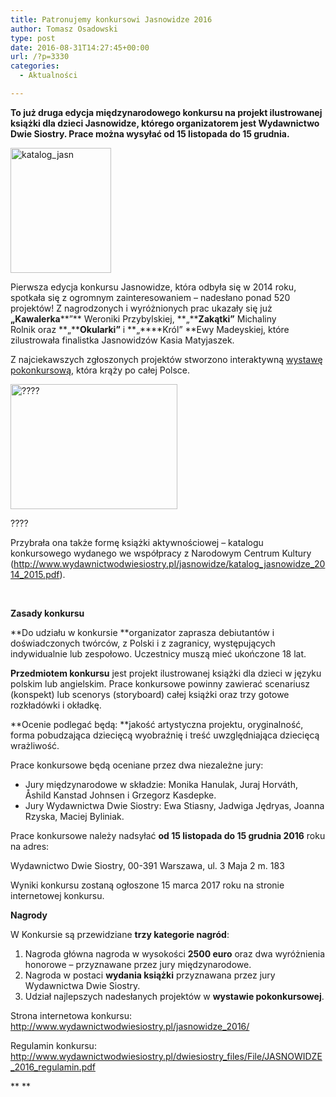 ```yaml
---
title: Patronujemy konkursowi Jasnowidze 2016
author: Tomasz Osadowski
type: post
date: 2016-08-31T14:27:45+00:00
url: /?p=3330
categories:
  - Aktualności

---
```

**To już druga edycja międzynarodowego konkursu na projekt ilustrowanej książki dla dzieci Jasnowidze, którego organizatorem jest Wydawnictwo Dwie Siostry. Prace można wysyłać od 15 listopada do 15 grudnia.**

<img class="alignnone size-medium wp-image-3331" src="http://www.ibby.pl/wp-content/uploads/2016/08/katalog_jasn-161x200.jpg" alt="katalog_jasn" width="161" height="200" srcset="http://www.ibby.pl/wp-content/uploads/2016/08/katalog_jasn-161x200.jpg 161w, http://www.ibby.pl/wp-content/uploads/2016/08/katalog_jasn-80x100.jpg 80w, http://www.ibby.pl/wp-content/uploads/2016/08/katalog_jasn-768x954.jpg 768w, http://www.ibby.pl/wp-content/uploads/2016/08/katalog_jasn-483x600.jpg 483w, http://www.ibby.pl/wp-content/uploads/2016/08/katalog_jasn.jpg 857w" sizes="(max-width: 161px) 100vw, 161px" />

Pierwsza edycja konkursu Jasnowidze, która odbyła się w 2014 roku, spotkała się z ogromnym zainteresowaniem – nadesłano ponad 520 projektów! Z nagrodzonych i wyróżnionych prac ukazały się już **„Kawalerka****”** Weroniki Przybylskiej, **„****Zakątki”** Michaliny Rolnik oraz **„****Okularki”** i **„****Król” **Ewy Madeyskiej, które zilustrowała finalistka Jasnowidzów Kasia Matyjaszek.

Z najciekawszych zgłoszonych projektów stworzono interaktywną <a href="http://www.wydawnictwodwiesiostry.pl/dwiesiostry_files/File/dla%20bibliotekarzy/Wystawa_Jasnowidze_-_opis.pdf" target="_blank">wystawę pokonkursową</a>, która krąży po całej Polsce.

<div id="attachment_3333" style="width: 277px" class="wp-caption alignnone">
  <img class="size-medium wp-image-3333" src="http://www.ibby.pl/wp-content/uploads/2016/08/stadion-jasnowidzę-267x200.jpg" alt="????" width="267" height="200" srcset="http://www.ibby.pl/wp-content/uploads/2016/08/stadion-jasnowidzę-267x200.jpg 267w, http://www.ibby.pl/wp-content/uploads/2016/08/stadion-jasnowidzę-133x100.jpg 133w, http://www.ibby.pl/wp-content/uploads/2016/08/stadion-jasnowidzę.jpg 709w" sizes="(max-width: 267px) 100vw, 267px" />
  
  <p class="wp-caption-text">
    ????
  </p>
</div>

Przybrała ona także formę książki aktywnościowej – katalogu konkursowego wydanego we współpracy z Narodowym Centrum Kultury (<a href="http://www.wydawnictwodwiesiostry.pl/jasnowidze/katalog_jasnowidze_2014_2015.pdf" target="_blank">http://www.wydawnictwodwiesiostry.pl/jasnowidze/katalog_jasnowidze_2014_2015.pdf</a>).

&nbsp;

**Zasady konkursu**

**Do udziału w konkursie **organizator zaprasza debiutantów i doświadczonych twórców, z Polski i z zagranicy, występujących indywidualnie lub zespołowo. Uczestnicy muszą mieć ukończone 18 lat.

**Przedmiotem konkursu** jest projekt ilustrowanej książki dla dzieci w języku polskim lub angielskim. Prace konkursowe powinny zawierać scenariusz (konspekt) lub scenorys (storyboard) całej książki oraz trzy gotowe rozkładówki i okładkę.

**Ocenie podlegać będą: **jakość artystyczna projektu, oryginalność, forma pobudzająca dziecięcą wyobraźnię i treść uwzględniająca dziecięcą wrażliwość.

Prace konkursowe będą oceniane przez dwa niezależne jury:

  * Jury międzynarodowe w składzie: Monika Hanulak, Juraj Horváth, Åshild Kanstad Johnsen i Grzegorz Kasdepke.
  * Jury Wydawnictwa Dwie Siostry: Ewa Stiasny, Jadwiga Jędryas, Joanna Rzyska, Maciej Byliniak.

Prace konkursowe należy nadsyłać **od 15 listopada do 15 grudnia 2016** roku na adres:

Wydawnictwo Dwie Siostry, 00-391 Warszawa, ul. 3 Maja 2 m. 183

Wyniki konkursu zostaną ogłoszone 15 marca 2017 roku na stronie internetowej konkursu.

**Nagrody**
  
W Konkursie są przewidziane **trzy kategorie nagród**:

  1. Nagroda główna nagroda w wysokości **2500 euro** oraz dwa wyróżnienia honorowe – przyznawane przez jury międzynarodowe.
  2. Nagroda w postaci **wydania książki** przyznawana przez jury Wydawnictwa Dwie Siostry.
  3. Udział najlepszych nadesłanych projektów w **wystawie pokonkursowej**.

Strona internetowa konkursu: <a href="http://www.wydawnictwodwiesiostry.pl/jasnowidze_2016/" target="_blank">http://www.wydawnictwodwiesiostry.pl/jasnowidze_2016/</a>

Regulamin konkursu:  <a href="http://www.wydawnictwodwiesiostry.pl/dwiesiostry_files/File/JASNOWIDZE_2016_regulamin.pdf" target="_blank">http://www.wydawnictwodwiesiostry.pl/dwiesiostry_files/File/JASNOWIDZE_2016_regulamin.pdf</a>

** **

&nbsp;